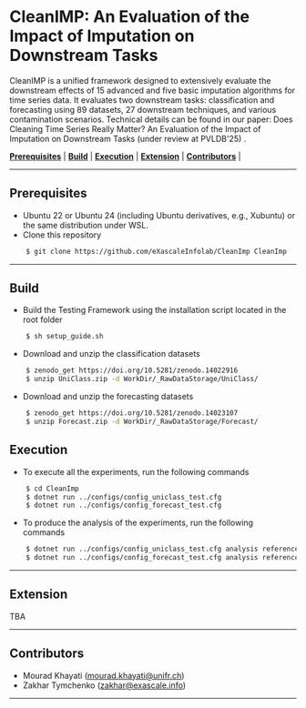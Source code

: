 # CleanIMP:  An Evaluation of the Impact of Imputation on Downstream Tasks

CleanIMP is a unified framework designed to extensively evaluate the downstream effects of 15 advanced and five
basic imputation algorithms for time series data. It evaluates two downstream tasks: classification and forecasting
using 89 datasets, 27 downstream techniques, and various contamination scenarios. Technical details can be found in our
paper: Does Cleaning Time Series Really Matter? An Evaluation of the Impact of Imputation on Downstream Tasks (under review at PVLDB'25) </a>. 


 [**Prerequisites**](#prerequisites) | [**Build**](#build) | [**Execution**](#execution) | [**Extension**](#extension) | [**Contributors**](#contributors) |


---

## Prerequisites

- Ubuntu 22 or Ubuntu 24 (including Ubuntu derivatives, e.g., Xubuntu) or the same distribution under WSL.
- Clone this repository
 
```bash
    $ git clone https://github.com/eXascaleInfolab/CleanImp CleanImp
```

---

## Build
- Build the Testing Framework using the installation script located in the root folder 

```bash
    $ sh setup_guide.sh
```

- Download and unzip the classification datasets

```bash
    $ zenodo_get https://doi.org/10.5281/zenodo.14022916
    $ unzip UniClass.zip -d WorkDir/_RawDataStorage/UniClass/
```

- Download and unzip the forecasting datasets

```bash
    $ zenodo_get https://doi.org/10.5281/zenodo.14023107
    $ unzip Forecast.zip -d WorkDir/_RawDataStorage/Forecast/
```
  

## Execution

- To execute all the experiments, run the following commands
  
```bash
    $ cd CleanImp
    $ dotnet run ../configs/config_uniclass_test.cfg
    $ dotnet run ../configs/config_forecast_test.cfg
```

- To produce the analysis of the experiments, run the following commands
  
```bash
    $ dotnet run ../configs/config_uniclass_test.cfg analysis reference:f1
    $ dotnet run ../configs/config_forecast_test.cfg analysis reference:smape12
```


---

## Extension

TBA

---

## Contributors

- Mourad Khayati (mourad.khayati@unifr.ch)
- Zakhar Tymchenko (zakhar@exascale.info)

---
